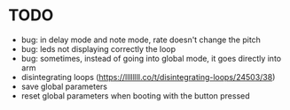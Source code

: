 # TODO

- bug: in delay mode and note mode, rate doesn't change the pitch
- bug: leds not displaying correctly the loop
- bug: sometimes, instead of going into global mode, it goes directly into arm
- disintegrating loops (https://llllllll.co/t/disintegrating-loops/24503/38)
- save global parameters
- reset global parameters when booting with the button pressed
